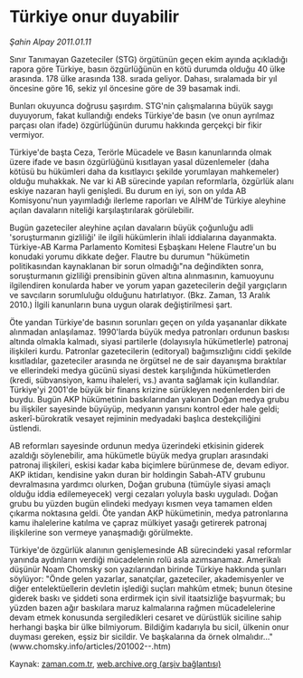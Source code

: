 # Türkiye onur duyabilir

*Şahin Alpay 2011.01.11*

<td class="columnist-detail">
<p>Sınır Tanımayan Gazeteciler (STG) örgütünün geçen ekim ayında açıkladığı rapora göre Türkiye, basın özgürlüğünün en kötü durumda olduğu 40 ülke arasında. 178 ülke arasında 138. sırada geliyor. Dahası, sıralamada bir yıl öncesine göre 16, sekiz yıl öncesine göre de 39 basamak indi.</p>
<p>
<div id="haberMetinDiv">
<p>Bunları okuyunca doğrusu şaşırdım. STG'nin çalışmalarına büyük saygı duyuyorum, fakat kullandığı endeks Türkiye'de basın (ve onun ayrılmaz parçası olan ifade) özgürlüğünün durumu hakkında gerçekçi bir fikir vermiyor.
<p>Türkiye'de başta Ceza, Terörle Mücadele ve Basın kanunlarında olmak üzere ifade ve basın özgürlüğünü kısıtlayan yasal düzenlemeler (daha kötüsü bu hükümleri daha da kısıtlayıcı şekilde yorumlayan mahkemeler) olduğu muhakkak. Ne var ki AB sürecinde yapılan reformlarla, özgürlük alanı eskiye nazaran hayli genişledi. Bu durum en iyi, son on yılda AB Komisyonu'nun yayımladığı ilerleme raporları ve AİHM'de Türkiye aleyhine açılan davaların niteliği karşılaştırılarak görülebilir.
<p>Bugün gazeteciler aleyhine açılan davaların büyük çoğunluğu adli 'soruşturmanın gizliliği' ile ilgili hükümlerin ihlali iddialarına dayanmakta. Türkiye-AB Karma Parlamento Komitesi Eşbaşkanı Helene Flautre'un bu konudaki yorumu dikkate değer. Flautre bu durumun "hükümetin politikasından kaynaklanan bir sorun olmadığı"na değindikten sonra, soruşturmanın gizliliği prensibinin güven altına alınmasının, kamuoyunu ilgilendiren konularda haber ve yorum yapan gazetecilerin değil yargıçların ve savcıların sorumluluğu olduğunu hatırlatıyor. (Bkz. Zaman, 13 Aralık 2010.) İlgili kanunların buna uygun olarak değiştirilmesi şart.
<p>Öte yandan Türkiye'de basının sorunları geçen on yılda yaşananlar dikkate alınmadan anlaşılamaz. 1990'larda büyük medya patronları ordunun baskısı altında olmakla kalmadı, siyasi partilerle (dolayısıyla hükümetlerle) patronaj ilişkileri kurdu. Patronlar gazetecilerin (editoryal) bağımsızlığını ciddi şekilde kısıtladılar, gazeteciler arasında ne örgütsel ne de sair dayanışma bıraktılar ve ellerindeki medya gücünü siyasi destek karşılığında hükümetlerden (kredi, sübvansiyon, kamu ihaleleri, vs.) avanta sağlamak için kullandılar. Türkiye'yi 2001'de büyük bir finans krizine sürükleyen nedenlerden biri de buydu. Bugün AKP hükümetinin baskılarından yakınan Doğan medya grubu bu ilişkiler sayesinde büyüyüp, medyanın yarısını kontrol eder hale geldi; askerî-bürokratik vesayet rejiminin medyadaki başlıca destekçiliğini üstlendi.
<p>AB reformları sayesinde ordunun medya üzerindeki etkisinin giderek azaldığı söylenebilir, ama hükümetle büyük medya grupları arasındaki patronaj ilişkileri, eskisi kadar kaba biçimlere bürünmese de, devam ediyor. AKP iktidarı, kendisine yakın duran bir holdingin Sabah-ATV grubunu devralmasına yardımcı olurken, Doğan grubuna (tümüyle siyasi amaçlı olduğu iddia edilemeyecek) vergi cezaları yoluyla baskı uyguladı. Doğan grubu bu yüzden bugün elindeki medyayı kısmen veya tamamen elden çıkarma noktasına geldi. Öte yandan AKP hükümetinin, medya patronlarına kamu ihalelerine katılma ve çapraz mülkiyet yasağı getirerek patronaj ilişkilerine son vermeye yanaşmadığı görülmekte.
<p>Türkiye'de özgürlük alanının genişlemesinde AB sürecindeki yasal reformlar yanında aydınların verdiği mücadelenin rolü asla azımsanamaz. Amerikalı düşünür Noam Chomsky son yazılarından birinde Türkiye hakkında şunları söylüyor: "Önde gelen yazarlar, sanatçılar, gazeteciler, akademisyenler ve diğer entelektüellerin devletin işlediği suçları mahkûm etmek; bunun ötesine giderek baskı ve şiddeti sona erdirmek için sivil itaatsizliğe başvurmak; bu yüzden bazen ağır baskılara maruz kalmalarına rağmen mücadelelerine devam etmek konusunda sergiledikleri cesaret ve dürüstlük siciline sahip herhangi başka bir ülke bilmiyorum. Bildiğim kadarıyla bu sicil, ülkenin onur duyması gereken, eşsiz bir sicildir. Ve başkalarına da örnek olmalıdır..." (www.chomsky.info/articles/201002--.htm) </p></p></p></p></p></p></div>
</p>
<a href="http://web.archive.org/web/20110115032017/mailto:s.alpay@zaman.com.tr">
</a></td>

Kaynak: [zaman.com.tr](http://zaman.com.tr/yazar.do?yazino=1077060), [web.archive.org (arşiv bağlantısı)](http://web.archive.org/web/20110115032017/http://www.zaman.com.tr:80/yazar.do?yazino=1077060)
